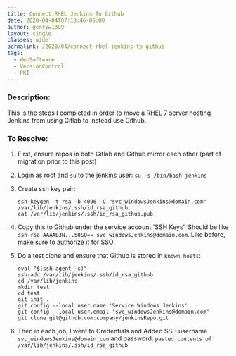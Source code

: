 ```yaml
---
title: Connect RHEL Jenkins To Github
date: 2020-04-04T07:18:46-05:00
author: gerryw1389
layout: single
classes: wide
permalink: /2020/04/connect-rhel-jenkins-to-github
tags:
  - WebSoftware
  - VersionControl
  - PKI
---
```

<!--more-->

### Description:

This is the steps I completed in order to move a RHEL 7 server hosting Jenkins from using Gitlab to instead use Github.

### To Resolve:

1. First, ensure repos in both Gitlab and Github mirror each other (part of migration prior to this post)

2. Login as root and `su` to the jenkins user: `su -s /bin/bash jenkins`

3. Create ssh key pair:

   ```shell
   ssh-keygen -t rsa -b 4096 -C "svc_windowsJenkins@domain.com"
   /var/lib/jenkins/.ssh/id_rsa_github
   cat /var/lib/jenkins/.ssh/id_rsa_github.pub
   ```

4. Copy this to Github under the service account 'SSH Keys'. Should be like `ssh-rsa AAAAB3N...50SQ== svc_windowsJenkins@domain.com`. Like before, make sure to authorize it for SSO.

5. Do a test clone and ensure that Github is stored in `known_hosts`:

   ```shell
   eval "$(ssh-agent -s)"
   ssh-add /var/lib/jenkins/.ssh/id_rsa_github
   cd /var/lib/jenkins
   mkdir test
   cd test
   git init .
   git config --local user.name 'Service Windows Jenkins'
   git config --local user.email 'svc_windowsJenkins@domain.com'
   git clone git@github.com:company/jenkinsRepo.git
   ```

6. Then in each job, I went to Credentials and Added SSH username `svc_windowsJenkins@domain.com` and password: `pasted contents of /var/lib/jenkins/.ssh/id_rsa_github`
